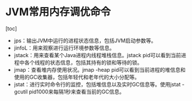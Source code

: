 # JVM常用内存调优命令
[toc]
- jps：输出JVM中运行的进程状态信息，包括JVM启动参数等。
- jinfoL：用来观察进行运行环境参数等信息。
- jstack：用来查看某个Java进程内线程堆栈信息。jstack pid可以看到当前进程中各个线程的状态信息，包括其持有的锁和等待的锁。
- jmap：查看堆内存使用状况。jmap -heap pid可以看到当前进程的堆信息和使用的GC收集器，包括年轻代和老年代的大小分配等。
- jstat：进行实时命令行的监控，包括堆信息以及实时GC信息等。使用jstat -gcutil pid1000来每隔1秒来查看当前的GC信息。
